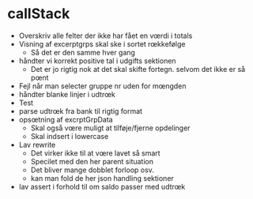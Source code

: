 # callStack


- Overskriv alle felter der ikke har fået en vœrdi i totals
- Visning af excerptgrps skal ske i sortet rœkkefølge
  - Så det er den samme hver gang
- håndter vi korrekt positive tal i udgifts sektionen
  - Det er jo rigtig nok at det skal skifte fortegn. selvom det ikke er så pœnt
- Fejl når man selecter gruppe nr uden for mœngden
- håndter blanke linjer i udtrœk
- Test
- parse udtrœk fra bank til rigtig format
- opsœtning af excrptGrpData
  - Skal også vœre muligt at tilføje/fjerne opdelinger
  - Skal indsert i lowercase
- Lav rewrite
  - Det virker ikke til at vœre lavet så smart
  - Specilet med den her parent situation
  - Det bliver mange dobblet forloop osv.
  - kan man fold de her json handling sektioner
- lav assert i forhold til om saldo passer med udtrœk
